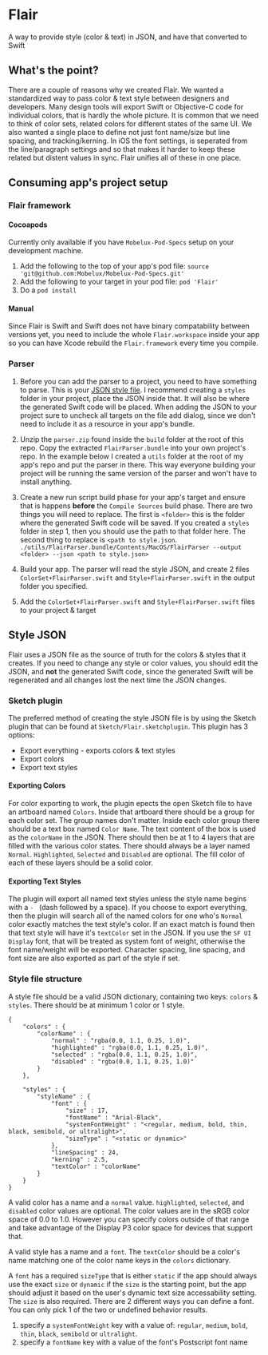 # Flair
A way to provide style (color & text) in JSON, and have that converted to Swift

## What's the point?
There are a couple of reasons why we created Flair. We wanted a standardized way to pass color & text style between designers and developers. Many design tools will export Swift or Objective-C code for individual colors, that is hardly the whole picture. It is common that we need to think of color sets, related colors for different states of the same UI. We also wanted a single place to define not just font name/size but line spacing, and tracking/kerning. In iOS the font settings, is seperated from the line/paragraph settings and so that makes it harder to keep these related but distent values in sync. Flair unifies all of these in one place.

## Consuming app's project setup

### Flair framework
#### Cocoapods
Currently only available if you have `Mobelux-Pod-Specs` setup on your development machine.

1. Add the following to the top of your app's pod file:
`source 'git@github.com:Mobelux/Mobelux-Pod-Specs.git'`
2. Add the following to your target in your pod file:
`pod 'Flair'`
3. Do a `pod install`

#### Manual
Since Flair is Swift and Swift does not have binary compatability between versions yet, you need to include the whole `Flair.workspace` inside your app so you can have Xcode rebuild the `Flair.framework` every time you compile.

### Parser
1. Before you can add the parser to a project, you need to have something to parse. This is your [JSON style file](#Style-JSON). I recommend creating a `styles` folder in your project, place the JSON inside that. It will also be where the generated Swift code will be placed. When adding the JSON to your project sure to uncheck all targets on the file add dialog, since we don't need to include it as a resource in your app's bundle.

2. Unzip the `parser.zip` found inside the `build` folder at the root of this repo. Copy the extracted `FlairParser.bundle` into your own project's repo. In the example below I created a `utils` folder at the root of my app's repo and put the parser in there. This way everyone building your project will be running the same version of the parser and won't have to install anything.

3. Create a new run script build phase for your app's target and ensure that is happens **before** the `Compile Sources` build phase. There are two things you will need to replace. The first is `<folder>` this is the folder where the generated Swift code will be saved. If you created a `styles` folder in step 1, then you should use the path to that folder here. The second thing to replace is `<path to style.json`. `./utils/FlairParser.bundle/Contents/MacOS/FlairParser --output <folder> --json <path to style.json>`

4. Build your app. The parser will read the style JSON, and create 2 files `ColorSet+FlairParser.swift` and `Style+FlairParser.swift` in the output folder you specified.
5. Add the `ColorSet+FlairParser.swift` and `Style+FlairParser.swift` files to your project & target


## Style JSON

Flair uses a JSON file as the source of truth for the colors & styles that it creates. If you need to change any style or color values, you should edit the JSON, and **not** the generated Swift code, since the generated Swift will be regenerated and all changes lost the next time the JSON changes.

### Sketch plugin

The preferred method of creating the style JSON file is by using the Sketch plugin that can be found at `Sketch/Flair.sketchplugin`. This plugin has 3 options:

* Export everything - exports colors & text styles
* Export colors
* Export text styles

#### Exporting Colors
For color exporting to work, the plugin epects the open Sketch file to have an artboard named `Colors`. Inside that artboard there should be a group for each color set. The group names don't matter. Inside each color group there should be a text box named `Color Name`. The text content of the box is used as the `colorName` in the JSON. There should then be at 1 to 4 layers that are filled with the various color states. There should always be a layer named `Normal`. `Highlighted`, `Selected` and `Disabled` are optional. The fill color of each of these layers should be a solid color.

#### Exporting Text Styles
The plugin will export all named text styles unless the style name begins with a `- ` (dash followed by a space). If you choose to export everything, then the plugin will search all of the named colors for one who's `Normal` color exactly matches the text style's color. If an exact match is found then that text style will have it's `textColor` set in the JSON. If you use the `SF UI Display` font, that will be treated as system font of weight, otherwise the font name/weight will be exported. Character spacing, line spacing, and font size are also exported as part of the style if set.

### Style file structure

A style file should be a valid JSON dictionary, containing two keys: `colors` & `styles`. There should be at minimum 1 color or 1 style.

```
{
    "colors" : {
    	"colorName" : {
    		"normal" : "rgba(0.0, 1.1, 0.25, 1.0)",
    		"highlighted" : "rgba(0.0, 1.1, 0.25, 1.0)",
    		"selected" : "rgba(0.0, 1.1, 0.25, 1.0)",
    		"disabled" : "rgba(0.0, 1.1, 0.25, 1.0)"
    	}
    },
    
    "styles" : {
    	"styleName" : {
    		"font" : {
    			"size" : 17,
    			"fontName" : "Arial-Black",
    			"systemFontWeight" : "<regular, medium, bold, thin, black, semibold, or ultralight>",
    			"sizeType" : "<static or dynamic>"
    		},
    		"lineSpacing" : 24,
    		"kerning" : 2.5,
    		"textColor" : "colorName"
    	}
    }
}

```

A valid color has a name and a `normal` value. `highlighted`, `selected`, and `disabled` color values are optional. The color values are in the sRGB color space of 0.0 to 1.0. However you can specify colors outside of that range and take advantage of the Display P3 color space for devices that support that.

A valid style has a name and a `font`. The `textColor` should be a color's name matching one of the color name keys in the `colors` dictionary.

A `font` has a required `sizeType` that is either `static` if the app should always use the exact `size` or `dynamic` if the `size` is the starting point, but the app should adjust it based on the user's dynamic text size accessability setting. The `size` is also required. There are 2 different ways you can define a font. You can only pick 1 of the two or undefined behavior results.

1. specify a `systemFontWeight` key with a value of: `regular`, `medium`, `bold`, `thin`, `black`, `semibold` or `ultralight`.
2. specify a `fontName` key with a value of the font's Postscript font name
